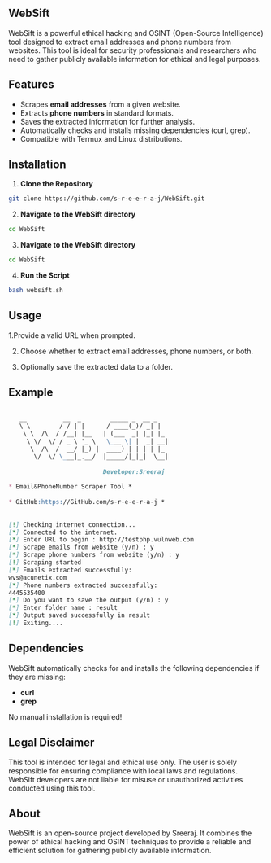 ## WebSift
WebSift is a powerful ethical hacking and OSINT (Open-Source Intelligence) tool designed to extract email addresses and phone numbers from websites. This tool is ideal for security professionals and researchers who need to gather publicly available information for ethical and legal purposes.

## Features
- Scrapes **email addresses** from a given website.
- Extracts **phone numbers** in standard formats.
- Saves the extracted information for further analysis.
- Automatically checks and installs missing dependencies (curl, grep).
- Compatible with Termux and Linux distributions.
## Installation
1. **Clone the Repository**
```bash
git clone https://github.com/s-r-e-e-r-a-j/WebSift.git
```
2. **Navigate to the WebSift directory**
```bash     
cd WebSift
```
3. **Navigate to the WebSift directory**
```bash
cd WebSift
```  
4. **Run the Script**
``` bash
bash websift.sh
```  
## Usage
1.Provide a valid URL when prompted.

2. Choose whether to extract email addresses, phone numbers, or both.
   
3. Optionally save the extracted data to a folder.
## Example
```markdown
                                                                                                                                                             
   __          __  _        _____ _  __ _                                                                                                                    
   \ \        / / | |      / ____(_)/ _| |                                                                                                                   
    \ \  /\  / /__| |__   | (___  _| |_| |_                                                                                                                  
     \ \/  \/ / _ \ '_ \   \___ \| |  _| __|                                                                                                                 
      \  /\  /  __/ |_) |  ____) | | | | |_                                                                                                                  
       \/  \/ \___|_.__/  |_____/|_|_|  \__|                                                                                                                 
                                                                                                                                                             
                          Developer:Sreeraj                                                                                                                  
                                                                                                                                                             
* Email&PhoneNumber Scraper Tool *                                                                                                                           
                                                                                                                                                             
* GitHub:https://GitHub.com/s-r-e-e-r-a-j *                                                                                                                  
                                                                                                                                                             
                                                                                                                                                             
[!] Checking internet connection...                                                                                                                          
[*] Connected to the internet.                                                                                                                               
[*] Enter URL to begin : http://testphp.vulnweb.com                                                                                                          
[*] Scrape emails from website (y/n) : y                                                                                                                     
[*] Scrape phone numbers from website (y/n) : y                                                                                                              
[!] Scraping started                                                                                                                                         
[*] Emails extracted successfully:                                                                                                                           
wvs@acunetix.com                                                                                                                                             
[*] Phone numbers extracted successfully:                                                                                                                    
4445535400                                                                                                                                                   
[*] Do you want to save the output (y/n) : y                                                                                                                 
[*] Enter folder name : result                                                                                                                               
[*] Output saved successfully in result                                                                                                                      
[!] Exiting....                                                                                                                                              
```                   


## Dependencies
WebSift automatically checks for and installs the following dependencies if they are missing:

- **curl**
- **grep**
  
No manual installation is required!

## Legal Disclaimer
This tool is intended for legal and ethical use only. The user is solely responsible for ensuring compliance with local laws and regulations. WebSift developers are not liable for misuse or unauthorized activities conducted using this tool.

## About
WebSift is an open-source project developed by Sreeraj. It combines the power of ethical hacking and OSINT techniques to provide a reliable and efficient solution for gathering publicly available information.
